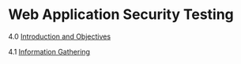 # Web Application Security Testing

4.0 [Introduction and Objectives](00-Introduction_and_Objectives/README.md)

4.1 [Information Gathering](01-Information_Gathering/README.md)
